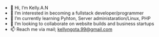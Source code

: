 - 👋 Hi, I’m Kelly.A.N
- 👀 I’m interested in becoming a fullstack developer/programmer
- 🌱 I’m currently learning Pyhton, Server administaration/Linux, PHP
- 💞️ I’m looking to collaborate on website builds and business startups
- 📫 Reach me via mail; kellyngota.99@gmail.com

<!---
lilspooky99/lilspooky99 is a ✨ special ✨ repository because its `README.md` (this file) appears on your GitHub profile.
You can click the Preview link to take a look at your changes.
--->
